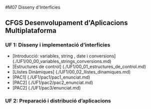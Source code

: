 
#M07 Disseny d'Interfícies
## CFGS Desenvolupament d'Aplicacions Multiplataforma

### UF 1: Disseny i implementació d’interfícies
*  [Introducció: variables, string , date i conversions] (./UF1/00_00_variables_strings_conversions.md)
*  [Estructures de control] (./UF1/00_01_estructures_de_control.md)
*  [Llistes Dinàmiques] (./UF1/00_02_llistes_dinamiques.md)
*  [PAC1] (./UF1/pac1/pac1_enunciat.md)
*  [PAC2] (./UF1/pac2/pac2_enunciat.md)
*  [PAC2] (./UF1/pac3/enunciat.md)

### UF 2: Preparació i distribució d’aplicacions



